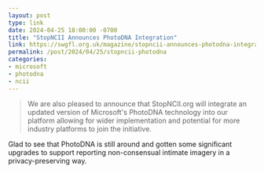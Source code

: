 ```yaml
---
layout: post
type: link
date: 2024-04-25 18:00:00 -0700
title: "StopNCII Announces PhotoDNA Integration"
link: https://swgfl.org.uk/magazine/stopncii-announces-photodna-integration-and-niantic-as-new-industry-partner/
permalink: /post/2024/04/25/stopncii-photodna
categories: 
- microsoft
- photodna
- ncii
---
```

<blockquote>We are also pleased to announce that StopNCII.org will integrate an updated version of Microsoft's PhotoDNA technology into our platform allowing for wider implementation and potential for more industry platforms to join the initiative.</blockquote>
<p>Glad to see that PhotoDNA is still around and gotten some significant upgrades to support reporting non-consensual intimate imagery in a privacy-preserving way.</p>
